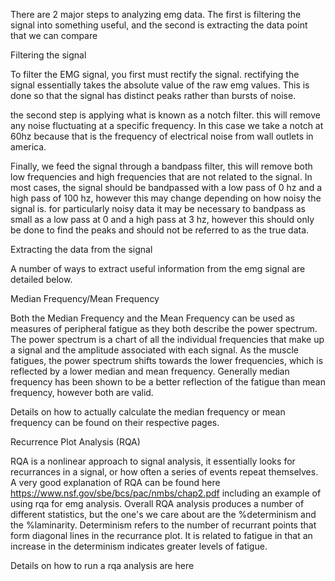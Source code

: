 There are 2 major steps to analyzing emg data.  The first is filtering the signal into something useful, and the second is extracting the data point that we can compare

Filtering the signal

To filter the EMG signal, you first must rectify the signal.  rectifying the signal essentially takes the absolute value of the raw emg values.  This is done so that the signal has distinct peaks rather than bursts of noise.

the second step is applying what is known as a notch filter.  this will remove any noise fluctuating at a specific frequency.  In this case we take a notch at 60hz because that is the frequency of electrical noise from wall outlets in america.

Finally, we feed the signal through a bandpass filter, this will remove both low frequencies and high frequencies that are not related to the signal.  In most cases, the signal should be bandpassed with a low pass of 0 hz and a high pass of 100 hz, however this may change depending on how noisy the signal is.  for particularly noisy data it may be necessary to bandpass as small as a low pass at 0 and a high pass at 3 hz, however this should only be done to find the peaks and should not be referred to as the true data.

Extracting the data from the signal

A number of ways to extract useful information from the emg signal are detailed below.

Median Frequency/Mean Frequency

Both the Median Frequency and the Mean Frequency can be used as measures of peripheral fatigue as they both describe the power spectrum.  The power spectrum is a chart of all the individual frequencies that make up a signal and the amplitude associated with each signal.  As the muscle fatigues, the power spectrum shifts towards the lower frequencies, which is reflected by a lower median and mean frequency.  Generally median frequency has been shown to be a better reflection of the fatigue than mean frequency, however both are valid.

Details on how to actually calculate the median frequency or mean frequency can be found on their respective pages.

Recurrence Plot Analysis (RQA)

RQA is a nonlinear approach to signal analysis, it essentially looks for recurrances in a signal, or how often a series of events repeat themselves.  A very good explanation of RQA can be found here https://www.nsf.gov/sbe/bcs/pac/nmbs/chap2.pdf including an example of using rqa for emg analysis.  Overall RQA analysis produces a number of different statistics, but the one's we care about are the %determinism and the %laminarity.  Determinism refers to the number of recurrant points that form diagonal lines in the recurrance plot.  It is related to fatigue in that an increase in the determinism indicates greater levels of fatigue.

Details on how to run a rqa analysis are here